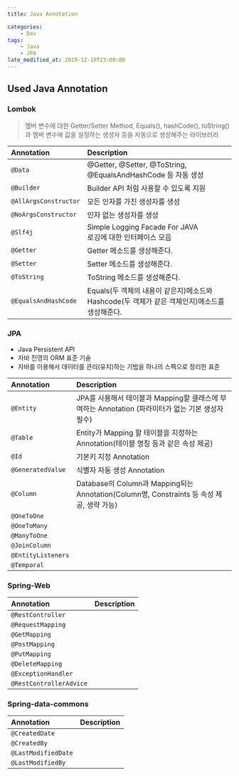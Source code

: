 ```yaml
---
title: Java Annotation

categories:
    - Dev
tags:
    - Java
    - JPA
late_modified_at: 2019-12-10T23:00:00
---
```


##  Used Java Annotation ##

### Lombok ###
> 멤버 변수에 대한 Getter/Setter Method, Equals(), hashCode(), toString() 과 멤버 변수에 값을 설정하는 생성자 등을 자동으로 생성해주는 라이브러리

| Annotation | Description |
| :--- | :--------------------------------------------------------- |
| `@Data` | @Getter, @Setter, @ToString, @EqualsAndHashCode 등 자동 생성 |
| `@Builder` | Builder API 처럼 사용할 수 있도록 지원 |
| `@AllArgsConstructor` | 모든 인자를 가진 생성자를 생성 |
| `@NoArgsConstructor` | 인자 없는 생성자를 생성 |
| `@Slf4j` | Simple Logging Facade For JAVA <br> 로깅에 대한 인터페이스 모음 |
| `@Getter` | Getter 메소드를 생성해준다. |
| `@Setter` | Setter 메소드를 생성해준다. |
| `@ToString` | ToString 메소드를 생성해준다. |
| `@EqualsAndHashCode` | Equals(두 객체의 내용이 같은지)메소드와 Hashcode(두 객체가 같은 객체인지)메소드를 생성해준다.  |


### JPA ###
* Java Persistent API
* 자바 진영의 ORM 표준 기술
* 자바를 이용해서 데이터를 관리(유지)하는 기법을 하나의 스펙으로 정리한 표준

| Annotation | Description |
| :--- | :--------------------------------------------------------- |
| `@Entity` | JPA를 사용해서 테이블과 Mapping할 클래스에 부여하는 Annotation (파라미터가 없는 기본 생성자 필수) |
| `@Table` | Entity가 Mapping 할 테이블을 지정하는 Annotation(테이블 명칭 등과 같은 속성 제공) |
| `@Id` | 기본키 지정 Annotation |
| `@GeneratedValue` | 식별자 자동 생성 Annotation |
| `@Column` | Database의 Column과 Mapping되는 Annotation(Column명, Constraints 등 속성 제공, 생략 가능) |
| `@OneToOne` |  |
| `@OneToMany` |  |
| `@ManyToOne` |  |
| `@JoinColumn` |  |
| `@EntityListeners` |  |
| `@Temporal` |  |


### Spring-Web ###

| Annotation | Description |
| :--- | :--------------------------------------------------------- |
| `@RestController` |  |
| `@RequestMapping` |  |
| `@GetMapping` |  |
| `@PostMapping` |  |
| `@PutMapping` |  |
| `@DeleteMapping` |  |
| `@ExceptionHandler` |  |
| `@RestControllerAdvice` |  |


### Spring-data-commons ###

| Annotation | Description |
| :--- | :--------------------------------------------------------- |
| `@CreatedDate` |  |
| `@CreatedBy` |  |
| `@LastModifiedDate` |  |
| `@LastModifiedBy` |  |
